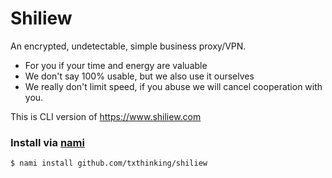 # Shiliew

An encrypted, undetectable, simple business proxy/VPN.</br>

- For you if your time and energy are valuable
- We don't say 100% usable, but we also use it ourselves
- We really don't limit speed, if you abuse we will cancel cooperation with you.

This is CLI version of https://www.shiliew.com

### Install via [nami](https://github.com/txthinking/nami)

```
$ nami install github.com/txthinking/shiliew
```
